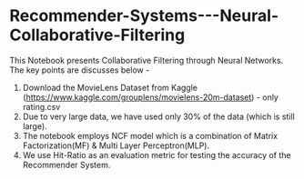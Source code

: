 # Recommender-Systems---Neural-Collaborative-Filtering

This Notebook presents Collaborative Filtering through Neural Networks. The key points are discusses below - 
1. Download the MovieLens Dataset from Kaggle (https://www.kaggle.com/grouplens/movielens-20m-dataset) - only rating.csv
2. Due to very large data, we have used only 30% of the data (which is still large).
3. The notebook employs NCF model which is a combination of Matrix Factorization(MF) & Multi Layer Perceptron(MLP).
4. We use Hit-Ratio as an evaluation metric for testing the accuracy of the Recommender System.

